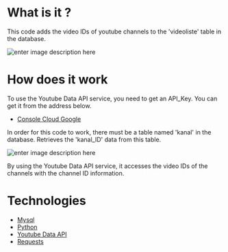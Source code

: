 # What is it ?

This code adds the video IDs of youtube channels to the 'videoliste' table in the database.

![enter image description here](https://lh3.googleusercontent.com/ZRCvBV4Alih-jPZE9uw-s5H8PtdDQuV8yyrvJhPxMrTnhSM7ET4jAAiMifusTwEhMeb2aXHgI2mA_DOximSJnzYiTV1VZWG5zjLip2WC30PbHi5uOWNhSwGnTbPeWrhpdUO-wL1_JDGXGaBJ8WLF9sJsFJWGsqO6m1VB83aWpCnzndhyuBs1khxfA-El0v2zXWbuGJgrN30B5UMu4u5K3XaWMgHJcZc6LP6ud12yCcNGZxbboC03dR_zxPT6lcAq0ivlMi816gp45fFnaPxEfunLBQduRn-nAvq0O-SwstKqsD_cRBdBOM1wYEp_VEHjWyBp-j_12eLUlRDYq9Y7kH9nuZz44RAhv9ZrW13XD-_Rx51qJ8XLhNoFsOHSoRml9r7lcG-4NQckJVgHrA5QAYr6YQzLsy9ra-ZXNMsM64TtEhhCNbrxMbaAu4vnjnshYR3A30IWSnL07lUorqClc4C8J5V5KVQB_g_7mygd-_h_qYqnHp-oL7ppUn_TJJAKqwCX-KgSF-naLm4UlKpQVLtg9WtTbFoa9h-wG0dK5vYBdYsWgYo_YIQB4Vhd1EsppViYf0-JIKp6ofUfE4VhLv2krFG9BRMLJmvgru-NoZjzPQrwVxpnahSwZoStNYHw64QOOaK_H1DMlRc9ww-1cK6v9JckxtUo6Tdh_T_3BS5JFO8XGQEHlIk5WpMU=w381-h112-no?authuser=0)
# How does it work

  
To use the Youtube Data API service, you need to get an API_Key. You can get it from the address below.

 - [Console Cloud Google](https://console.cloud.google.com/)

 
In order for this code to work, there must be a table named 'kanal' in the database. Retrieves the 'kanal_ID' data from this table.

![enter image description here](https://lh3.googleusercontent.com/vGIg-58EdGlwncCY3ThV-o4dC4UFs28HiCNs-gxert9uU6wbyO8i9rJMdUAfmKhmL5md7uZCT-xDoDhJBKH4DUwRyr0D3tUvLwEbUOCWIXFB1rWV4gs9aE0Rx5TNfywAAgkq0Vn-MOii6AUYp0veRdLMJC8STO2KfRb6c5BYWX_VtcPNANElyRf54YjpJFOGYuUgb9r2bWRA1YRtTNP1T2tnI0ju0Qj5jMqYu1I0PCYJSM8X7Itb3595HCs9zENRRZqSpPptZ4uwTnPTxI8Bso6-BTIDAPYDjS804Pj2zMJ3wVJVwjXPatPgUHSascHuExNJ8QJb7_AT9g-GizM-EZUlO73f7-56kwDhNKql6pjYHJT4ExFqiOo3PpA7Eh1Pf9L6qGR5BAgG_SKIEqpdtgFFysn-lSi_Ko-76BD-Jl9vZ_n-IKA4m-mzzUrZlWI-2pi1hN1ZBOtBmS5xUOBcGZNx3Rj6hzsziOQ-_Rjbd5ZbT-7QWfZ7iHRrfNCxqwhP7opwNdjIdrsRZiYgVZibq860wxGpd-PVkIoRb_fVT0Txr9oSXDAA-qKswAk4d_95ImZIBAhzB2b0lvrD9XJROG-WLwqc7mWzR3DdaEJ8DObjgO-8hDRipT7sry_YEFuWneLhDqVclqcybRAFkUUhtyWJoD68LhvMPFpX_vz4zD1eA7MwPbR2dwgK3dkS=w397-h112-no?authuser=0)

  
By using the Youtube Data API service, it accesses the video IDs of the channels with the channel ID information.

#  Technologies

 - [Mysql](https://www.mysql.com/)
 - [Python](https://www.python.org/)
 - [Youtube Data API](https://developers.google.com/youtube/v3)
 - [Requests](https://pypi.org/project/requests/)
 
